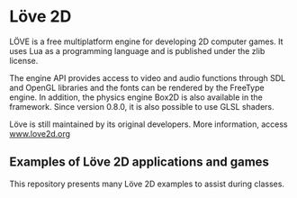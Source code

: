 # Löve 2D

LÖVE is a free multiplatform engine for developing 2D computer games. It uses Lua as a programming language and is published under the zlib license.

The engine API provides access to video and audio functions through SDL and OpenGL libraries and the fonts can be rendered by the FreeType engine. In addition, the physics engine Box2D is also available in the framework. Since version 0.8.0, it is also possible to use GLSL shaders.

Löve is still maintained by its original developers. More information, access www.love2d.org

Examples of Löve 2D applications and games
--

This repository presents many Löve 2D examples to assist during classes.
